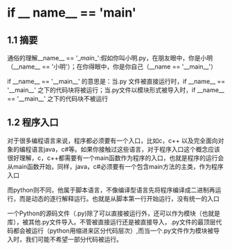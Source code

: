 # if __ name__ == '__main__'

## 1.1 摘要

通俗的理解\_\_name\__ == '\__main__':假如你叫小明.py，在朋友眼中，你是小明（\_\_name\_\_ == '小明'）；在你得眼中，你是你自己（\_\_name == '\_\_main\_\_'）

if \_\_name\_\_ == '\_\_main\_\_' 的意思是：当.py 文件被直接运行时，if \_\_name\_\_ == '\_\_main\_\_' 之下的代码块将被运行；当.py文件以模块形式被导入时，if \_\_name\_\_ == '\_\_main\_\_' 之下的代码块不被运行



## 1.2 程序入口

对于很多编程语言来说，程序都必须要有一个入口，比如c，c++ 以及完全面向对象的编程语言java，c#等。如果你接触过这些语言，对于程序入口这个概念应该很好理解，c，c++都需要有一个main函数作为程序的入口，也就是程序的运行会从main函数开始，同样，java，c#必须要有一个包含main方法的主类，作为程序入口



而python则不同，他属于脚本语言，不像编译型语言先将程序编译成二进制再运行，而是动态的逐行解释运行。也就是从脚本第一行开始运行，没有统一的入口

一个Python的源码文件（.py)除了可以直接被运行外，还可以作为模块（也就是库），被其他.py文件导入。不管被直接运行还是被直接导入，.py文件的最顶层代码都会被运行（python用缩进来区分代码层次）,而当一个.py文件作为模块被导入时，我们可能不希望一部分代码被运行。

